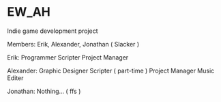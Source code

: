 # EW_AH
Indie game development project

Members: Erik, Alexander, Jonathan ( Slacker ) 

Erik:
Programmer
Scripter
Project Manager

Alexander: 
Graphic Designer
Scripter ( part-time ) 
Project Manager
Music Editer

Jonathan: 
Nothing... ( ffs ) 


